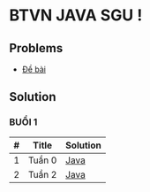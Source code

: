 # BTVN JAVA SGU !

## Problems
* [Đề bài](https://docs.google.com/viewer?a=v&pid=sites&srcid=ZGVmYXVsdGRvbWFpbnxwaHVuZ3RoaWVudHJhbmd8Z3g6NzgxZDQ3YmZjN2IxNTdl)


## Solution

### BUỔI 1
| # | Title | Solution |
|---| ----- | -------- |
|1|Tuần 0| [Java](./src/tuan1) | 
|2|Tuần 2| [Java](./src/tuan2) |
